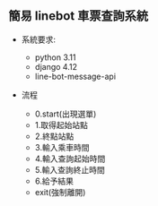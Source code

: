 ## 簡易 linebot 車票查詢系統

- 系統要求:

  - python 3.11
  - django 4.12
  - line-bot-message-api

- 流程
  - 0.start(出現選單)
  - 1.取得起始站點
  - 2.終點站點
  - 3.輸入乘車時間
  - 4.輸入查詢起始時間
  - 5.輸入查詢終止時間
  - 6.給予結果
  - exit(強制離開)
